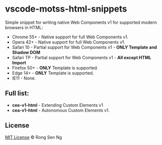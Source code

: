 # vscode-motss-html-snippets

Simple snippet for writing native Web Components v1 for supported modern browsers in HTML:
  - Chrome 55+ - Native support for full Web Components v1.
  - Opera 42+ - Native support for full Web Components v1.
  - Safari 10 - Partial support for Web Components v1 - __ONLY Template and Shadow DOM__
  - Safari TP - Partial support for Web Components v1 - __All except HTML Import__
  - Firefox 50+ - __ONLY__ Template is supported.
  - Edge 14+ - __ONLY__ Template is supported.
  - IE11 - None.

## Full list:
  - __cee-v1-html__ - Extending Custom Elements v1
  - __cea-v1-html__ - Autonomous Custom Elements v1.

## License
[MIT License](http://motss.mit-license.org/) © Rong Sen Ng